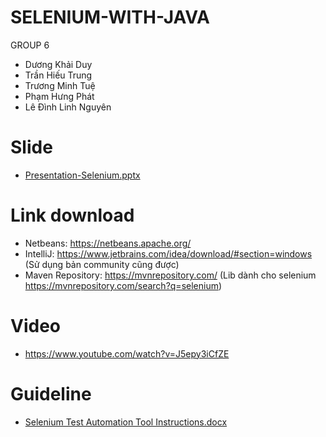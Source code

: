 # SELENIUM-WITH-JAVA
GROUP 6 
- Dương Khải Duy 
- Trần Hiếu Trung
- Trương Minh Tuệ
- Phạm Hưng Phát
- Lê Đình Linh Nguyên

# Slide 
- [Presentation-Selenium.pptx](https://github.com/1gfour/SELENIUM-WITH-JAVA/files/9088493/Presentation-Selenium.pptx)
# Link download
- Netbeans: https://netbeans.apache.org/
- IntelliJ: https://www.jetbrains.com/idea/download/#section=windows (Sử dụng bản community cũng được)
- Maven Repository: https://mvnrepository.com/ (Lib dành cho selenium https://mvnrepository.com/search?q=selenium)
# Video 
- https://www.youtube.com/watch?v=J5epy3iCfZE
# Guideline
- [Selenium Test Automation Tool Instructions.docx](https://github.com/1gfour/SELENIUM-WITH-JAVA/files/9089427/Selenium.Test.Automation.Tool.Instructions.docx)
